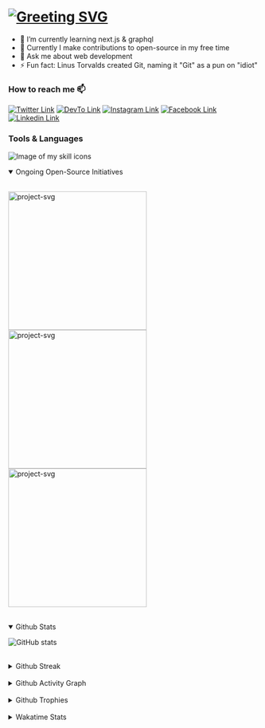 # [![Greeting SVG](https://readme-typing-svg.demolab.com?font=Fira+Code&size=32&duration=3800&pause=1200vCenter=true&random=false&width=435&lines=Hello%F0%9F%91%8B%2C+I'm+Sunny)](https://Sunny-unik.github.io)

<!--
- 👯 I’m looking to collaborate on ...
- 🤔 I’m looking for help with ...
-->

- 🌱 I’m currently learning next.js & graphql
- 🔭 Currently I make contributions to open-source in my free time
- 💬 Ask me about web development
- ⚡ Fun fact: Linus Torvalds created Git, naming it "Git" as a pun on "idiot"

### How to reach me 📫

[![Twitter Link](https://img.shields.io/badge/Twitter-%231DA1F2.svg?style=for-the-badge&logo=Twitter&logoColor=white)](https://www.twitter.com/sunnyunik/)
[![DevTo Link](https://img.shields.io/badge/dev.to-%2308090A.svg?&style=for-the-badge&logo=dev.to&logoColor=white)](https://dev.to/sunny_dev)
[![Instagram Link](<https://img.shields.io/badge/Instagram-%23E4405F.svg?style=for-the-badge&logo=Instagram&logoColor=white&color=rgb(266,50,75)>)](https://www.instagram.com/sunny.gandhwani/)
[![Facebook Link](https://img.shields.io/badge/facebook-%232E87FB.svg?&style=for-the-badge&logo=facebook&logoColor=white)](https://www.facebook.com/sunny.gandhwani)
[![Linkedin Link](https://img.shields.io/badge/linkedin-%231E77B5.svg?&style=for-the-badge&logo=linkedin&logoColor=white)](https://www.linkedin.com/in/sunny-gandhwani-b4b6ab20b/)

### Tools & Languages

![Image of my skill icons](https://skillicons.dev/icons?i=html,css,js,sass,tailwind,bootstrap,react,redux,vscode,git,nextjs,ts,nodejs,jest,webpack,mongo,graphql,docker,linux,postman,netlify,vercel)

<details open>
<summary>Ongoing Open-Source Initiatives</summary>
<br/>
<div>

<a href="https://github.com/Sunny-unik/node-auth"><img width="278" src="https://github-readme-stats.vercel.app/api/pin/?username=sunny-unik&repo=node-auth&theme=dracula&icon_color=F8D866" alt="project-svg"></a>
<a href="https://github.com/Sunny-unik/urlbit"><img width="278" src="https://github-readme-stats.vercel.app/api/pin/?username=sunny-unik&repo=urlbit&theme=dracula&icon_color=F8D866" alt="project-svg"></a>
<a href="https://github.com/Sunny-unik/docker-node-server"><img width="278" src="https://github-readme-stats.vercel.app/api/pin/?username=sunny-unik&repo=docker-node-server&theme=dracula&icon_color=F8D866" alt="project-svg"></a>

</div>
</details>
<br/>

<details open>
<summary>Github Stats</summary>

![GitHub stats](https://github-readme-stats.vercel.app/api?username=Sunny-unik&hide=stars&show_icons=true&theme=radical&rank_icon=github&show_owner=true&show=prs_merged_percentage,prs_merged)

</details>
<br/>

<details>
<summary>Github Streak</summary>
<br/>
<div align="center">

![Github Streak](https://github-readme-streak-stats.herokuapp.com/?user=sunny-unik&theme=dracula)

</div>
<details>
<summary>Holopin's Badges</summary>

[![Image of @sunnyunik's Holopin badges, which is a link to view their full Holopin profile](https://holopin.me/sunnyunik)](https://holopin.io/@sunnyunik)

</details>
<br/>

</details>
<br/>

<details>
<summary>Github Activity Graph</summary>

![Github Activity Graph](https://github-readme-activity-graph.vercel.app/graph?username=sunny-unik&theme=rogue&custom_title=Last%20Month%20Contribution%20Graph)

</details>
<br/>

<details>
<summary>Github Trophies</summary>

![Github Trophies](https://github-profile-trophy.vercel.app/?username=sunny-unik&theme=onestar&title=Joined2020,Commits,PR,Repositories,Experience,Issues,Reviews)

</details>
<br/>

<details>
<summary>Wakatime Stats</summary>
<br/>

![Wakatime Stats](https://wakatime.com/share/@SunnyUnik/4a25fe81-d599-4b5e-a441-5249d41756eb.svg)

![Wakatime Language Stats](<https://github-readme-stats.vercel.app/api/wakatime?username=Sunnyunik&theme=tokyonight&custom_title=Wakatime%20Language%20Stats%20(last%20week)&layout=compact>)
![Profile Views Count](https://komarev.com/ghpvc/?username=sunny-unik)

</details>
